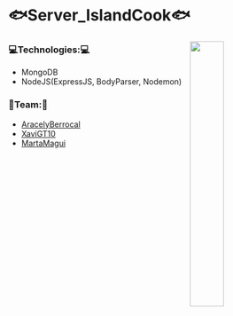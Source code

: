 # 🐟Server_IslandCook🐟
<img src="https://cdn.dribbble.com/users/2417352/screenshots/16024017/media/7ed80e6fb9343313ba401e6188c22a01.jpg?compress=1&resize=1200x900&vertical=top" width=35% align="right">

### 💻Technologies:💻

- MongoDB
- NodeJS(ExpressJS, BodyParser, Nodemon)

### 💪Team:💪
 - [AracelyBerrocal](https://github.com/aracelyberrocalhuerta)
 - [XaviGT10](https://github.com/XaviGT10)
 - [MartaMagui](https://github.com/martamagui)
